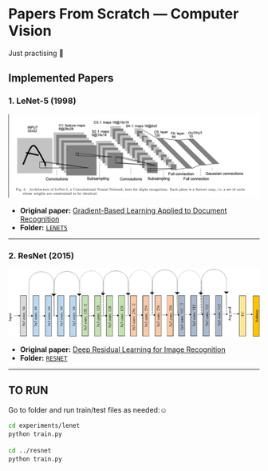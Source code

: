 # Papers From Scratch — Computer Vision 

Just practising 🎀


##  Implemented Papers

### 1. LeNet-5 (1998)

![LeNet-5 Architecture](assets/lenet/lenet_arch.png) <!-- Replace with actual image path -->

- **Original paper:** [Gradient-Based Learning Applied to Document Recognition](http://vision.stanford.edu/cs598_spring07/papers/Lecun98.pdf)
- **Folder:** [`LENET5`](LENET5)

---

### 2. ResNet (2015)

![ResNet Architecture](assets/resnet/Resnet18.png) <!-- Replace with actual image path -->

- **Original paper:** [Deep Residual Learning for Image Recognition](https://arxiv.org/abs/1512.03385)
- **Folder:** [`RESNET`](RESNET)

---

## TO RUN
Go to folder and run train/test files as needed:☺

```bash
cd experiments/lenet
python train.py

cd ../resnet
python train.py

